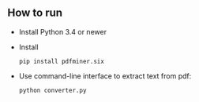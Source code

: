 ## How to run
* Install Python 3.4 or newer
* Install

    `pip install pdfminer.six`

 * Use command-line interface to extract text from pdf:

    `python converter.py`
    
